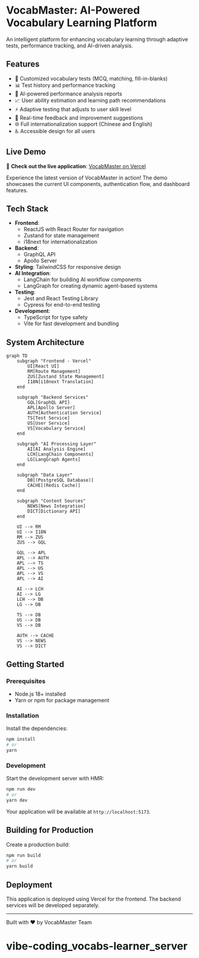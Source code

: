 # VocabMaster: AI-Powered Vocabulary Learning Platform

An intelligent platform for enhancing vocabulary learning through adaptive tests, performance tracking, and AI-driven analysis.

## Features

- 🧠 Customized vocabulary tests (MCQ, matching, fill-in-blanks)
- 📊 Test history and performance tracking
- 🤖 AI-powered performance analysis reports
- 📈 User ability estimation and learning path recommendations
- ⚡️ Adaptive testing that adjusts to user skill level
- 🔄 Real-time feedback and improvement suggestions
- 🌐 Full internationalization support (Chinese and English)
- ♿ Accessible design for all users

## Live Demo

🚀 **Check out the live application**: [VocabMaster on Vercel](https://vibe-coding-vocabs-learner.vercel.app/)

Experience the latest version of VocabMaster in action! The demo showcases the current UI components, authentication flow, and dashboard features.

## Tech Stack

- **Frontend**: 
  - ReactJS with React Router for navigation
  - Zustand for state management
  - i18next for internationalization
- **Backend**:
  - GraphQL API
  - Apollo Server
- **Styling**: TailwindCSS for responsive design
- **AI Integration**: 
  - LangChain for building AI workflow components
  - LangGraph for creating dynamic agent-based systems
- **Testing**:
  - Jest and React Testing Library
  - Cypress for end-to-end testing
- **Development**:
  - TypeScript for type safety
  - Vite for fast development and bundling

## System Architecture

```mermaid
graph TD
    subgraph "Frontend - Vercel"
        UI[React UI]
        RM[Route Management]
        ZUS[Zustand State Management]
        I18N[i18next Translation]
    end
    
    subgraph "Backend Services"
        GQL[GraphQL API]
        APL[Apollo Server]
        AUTH[Authentication Service]
        TS[Test Service]
        US[User Service]
        VS[Vocabulary Service]
    end
    
    subgraph "AI Processing Layer"
        AI[AI Analysis Engine]
        LCH[LangChain Components]
        LG[LangGraph Agents]
    end
    
    subgraph "Data Layer"
        DB[(PostgreSQL Database)]
        CACHE[(Redis Cache)]
    end
    
    subgraph "Content Sources"
        NEWS[News Integration]
        DICT[Dictionary API]
    end
    
    UI --> RM
    UI --> I18N
    RM --> ZUS
    ZUS --> GQL
    
    GQL --> APL
    APL --> AUTH
    APL --> TS
    APL --> US
    APL --> VS
    APL --> AI
    
    AI --> LCH
    AI --> LG
    LCH --> DB
    LG --> DB
    
    TS --> DB
    US --> DB
    VS --> DB
    
    AUTH --> CACHE
    VS --> NEWS
    VS --> DICT
```

## Getting Started

### Prerequisites

- Node.js 18+ installed
- Yarn or npm for package management

### Installation

Install the dependencies:

```bash
npm install
# or
yarn
```

### Development

Start the development server with HMR:

```bash
npm run dev
# or
yarn dev
```

Your application will be available at `http://localhost:5173`.

## Building for Production

Create a production build:

```bash
npm run build
# or
yarn build
```

## Deployment

This application is deployed using Vercel for the frontend. The backend services will be developed separately.

---

Built with ❤️ by VocabMaster Team
# vibe-coding_vocabs-learner_server
